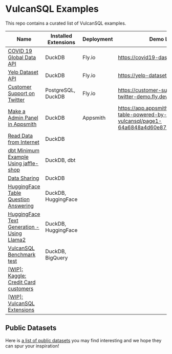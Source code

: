 # VulcanSQL Examples

This repo contains a curated list of VulcanSQL examples.

| Name                                                                            | Installed Extensions | Deployment | Demo Link                                                                                   |
|---------------------------------------------------------------------------------|----------------------|------------|---------------------------------------------------------------------------------------------|
| [COVID 19 Global Data API](./covid19-global-data-api/)                          | DuckDB               | Fly.io     | https://covid19-dashboard.fly.dev/                                                          |
| [Yelp Dataset API](./yelp-dataset-api/)                                         | DuckDB               | Fly.io     | https://yelp-dataset-demo.fly.dev/                                                          |
| [Customer Support on Twitter](./customer-support-on-twitter/)                   | PostgreSQL, DuckDB   | Fly.io     | https://customer-support-on-twitter-demo.fly.dev/                                           |
| [Make a Admin Panel in Appsmith](./admin-panel-using-appsmith/)                 | DuckDB               | Appsmith   | https://app.appsmith.com/app/food-table-powered-by-vulcansql/page1-64a6848a4d60e87c5655e3f6 |
| [Read Data from Internet](./read-data-from-internet/)                           | DuckDB               |            |                                                                                             |
| [dbt Minimum Example Using jaffle-shop](./dbt-jaffle-shop/)                     | DuckDB, dbt          |            |                                                                                             |
| [Data Sharing](./data-sharing/)                                                 | DuckDB               |            |                                                                                             |
| [HuggingFace Table Question Answering](./huggingface/table-question-answering/) | DuckDB, HuggingFace  |            |                                                                                             |
| [HuggingFace Text Generation - Using Llama2](./huggingface/text-generation/)    | DuckDB, HuggingFace  |            |                                                                                             |
| [VulcanSQL Benchmark test](./daily-revenue/)                                    | DuckDB, BigQuery     |            |                                                                                             |
| [[WIP]: Kaggle: Credit Card customers](./kaggle-credit-card-customers/)         |                      |            |                                                                                             |
| [[WIP]: VulcanSQL Extensions](./vulcan-sql-extensions/)                         |                      |            |                                                                                             |

## Public Datasets

Here is [a list of public datasets](https://canner.notion.site/Public-Dataset-ca99a4ddf04b4993bf09da0e1640df32?pvs=4) you may find interesting and we hope they can spur your inspiration!
